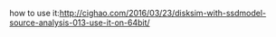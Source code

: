how to use it:http://cighao.com/2016/03/23/disksim-with-ssdmodel-source-analysis-013-use-it-on-64bit/
